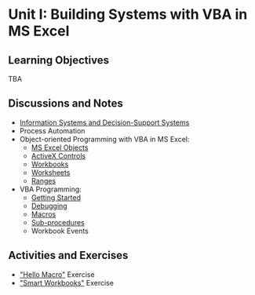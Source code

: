 # Unit I: Building Systems with VBA in MS Excel

## Learning Objectives

TBA

## Discussions and Notes

  + [Information Systems and Decision-Support Systems](/notes/information-systems/README.md)
  + Process Automation
  + Object-oriented Programming with VBA in MS Excel:
    + [MS Excel Objects](/notes/ms-excel/README.md)
    + [ActiveX Controls](/notes/ms-excel/activex-controls/README.md)
    + [Workbooks](/notes/ms-excel/workbooks.md)
    + [Worksheets](/notes/ms-excel/worksheets.md)
    + [Ranges](/notes/ms-excel/ranges.md)
  + VBA Programming:
    + [Getting Started](/notes/visual-basic/getting-started.md)
    + [Debugging](/notes/visual-basic/debugging.md)
    + [Macros](/notes/visual-basic/macros.md)
    + [Sub-procedures](/notes/visual-basic/sub-procedures.md)
    + Workbook Events

## Activities and Exercises

  + ["Hello Macro"](/exercises/hello-macro.md) Exercise
  + ["Smart Workbooks"](/exercises/smart-workbooks.md) Exercise
